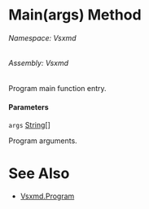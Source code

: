 <a name='M-Vsxmd-Program-Main-System-String[]-'></a>
# Main(args) Method

###### Namespace:  Vsxmd

###### Assembly:  Vsxmd

Program main function entry.

#### Parameters

`args`  [String[]](https://docs.microsoft.com/dotnet/api/System.String[])  

Program arguments.

# See Also

- [Vsxmd.Program](./../Program.md)
